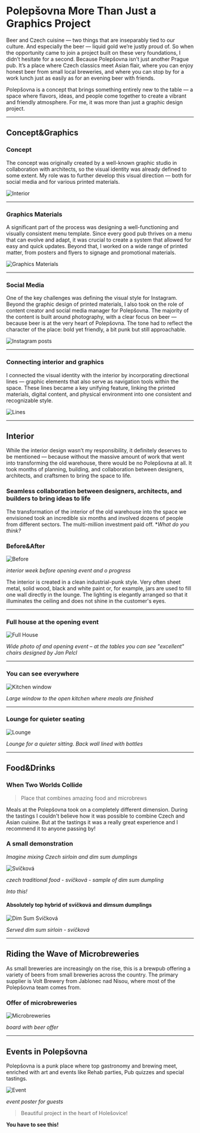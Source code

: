 # **Polepšovna More Than Just a Graphics Project**


Beer and Czech cuisine — two things that are inseparably tied to our culture. And especially the beer — liquid gold we’re justly proud of. So when the opportunity came to join a project built on these very foundations, I didn’t hesitate for a second. Because Polepšovna isn’t just another Prague pub. It’s a place where Czech classics meet Asian flair, where you can enjoy honest beer from small local breweries, and where you can stop by for a work lunch just as easily as for an evening beer with friends.

Polepšovna is a concept that brings something entirely new to the table — a space where flavors, ideas, and people come together to create a vibrant and friendly atmosphere. For me, it was more than just a graphic design project.

---

## Concept&Graphics

### Concept
The concept was originally created by a well-known graphic studio in collaboration with architects, so the visual identity was already defined to some extent. My role was to further develop this visual direction — both for social media and for various printed materials.

![Interior](/02_first_impressions/Images_final/Polepšovna_koncept.png)

---

### Graphics Materials
A significant part of the process was designing a well-functioning and visually consistent menu template. Since every good pub thrives on a menu that can evolve and adapt, it was crucial to create a system that allowed for easy and quick updates. Beyond that, I worked on a wide range of printed matter, from posters and flyers to signage and promotional materials.

![Graphics Materials](/02_first_impressions/Images_final/Polepšovna_graphics.png)

---

### Social Media
One of the key challenges was defining the visual style for Instagram. Beyond the graphic design of printed materials, I also took on the role of content creator and social media manager for Polepšovna. The majority of the content is built around photography, with a clear focus on beer — because beer is at the very heart of Polepšovna. The tone had to reflect the character of the place: bold yet friendly, a bit punk but still approachable.

![Instagram posts](/02_first_impressions/Images_final/Instagram.png)

---

### Connecting interior and graphics
I connected the visual identity with the interior by incorporating directional lines — graphic elements that also serve as navigation tools within the space. These lines became a key unifying feature, linking the printed materials, digital content, and physical environment into one consistent and recognizable style.

![Lines](/02_first_impressions/Images_final/Lines.png)

---

## Interior

While the interior design wasn’t my responsibility, it definitely deserves to be mentioned — because without the massive amount of work that went into transforming the old warehouse, there would be no Polepšovna at all. It took months of planning, building, and collaboration between designers, architects, and craftsmen to bring the space to life.

### Seamless collaboration between designers, architects, and builders to bring ideas to life
The transformation of the interior of the old warehouse into the space we envisioned took an incredible six months and involved dozens of people from different sectors. The multi-million investment paid off.
**What do you think?*
### Before&After

![Before](/02_first_impressions/Images_final/Before&After.png)

*interior week before opening event and o progress*

The interior is created in a clean industrial-punk style. Very often sheet metal, solid wood, black and white paint or, for example, jars are used to fill one wall directly in the lounge. The lighting is elegantly arranged so that it illuminates the ceiling and does not shine in the customer's eyes.

---

### Full house at the opening event

![Full House](/02_first_impressions/Images_final/full_house.png)

*Wide photo of and opening event – at the tables you can see "excellent" chairs designed by Jan Pelcl*

---

### You can see everywhere

![Kitchen window](/02_first_impressions/Images_final/Kitchen_window.png)

*Large window to the open kitchen where meals are finished*

---

### Lounge for quieter seating

![Lounge](/02_first_impressions/Images_final/Lounge.png)

*Lounge for a quieter sitting. Back wall lined with bottles*

---

## Food&Drinks
### When Two Worlds Collide
> Place that combines amazing food and microbrews

Meals at the Polepšovna took on a completely different dimension. During the tastings I couldn't believe how it was possible to combine Czech and Asian cuisine. But at the tastings it was a really great experience and I recommend it to anyone passing by!
### A small demonstration

*Imagine mixing Czech sirloin and dim sum dumplings*

![Svíčková](/02_first_impressions/Images_final/Dim_SUM_a_svickova.png)

*czech traditional food - svíčková* - *sample of dim sum dumpling*

*Into this!*
#### Absolutely top hybrid of svíčková and dimsum dumplings

![Dim Sum Svíčková](/03_Case_study/Images/dimsumsvickova.png)

*Served dim sum sirloin - svíčková*

---

## Riding the Wave of Microbreweries
As small breweries are increasingly on the rise, this is a brewpub offering a variety of beers from small breweries across the country. The primary supplier is Volt Brewery from Jablonec nad Nisou, where most of the Polepšovna team comes from.

### Offer of microbreweries

![Microbreweries](/02_first_impressions/Images_final/Microbreweries.png)

*board with beer offer*

---

## Events in Polepšovna
Polepšovna is a punk place where top gastronomy and brewing meet, enriched with art and events like Rehab parties, Pub quizzes and special tastings.

![Event](/02_first_impressions/Images_final/event.png)

*event poster for guests*

> Beautiful project in the heart of Holešovice!

**You have to see this!**
